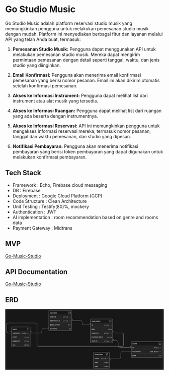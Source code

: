 
# Go Studio Music
Go Studio Music adalah platform reservasi studio musik yang memungkinkan pengguna untuk melakukan pemesanan studio musik dengan mudah. Platform ini menyediakan berbagai fitur dan layanan melalui API yang telah Anda buat, termasuk:

1.  **Pemesanan Studio Musik:** Pengguna dapat menggunakan API untuk melakukan pemesanan studio musik. Mereka dapat mengirim permintaan pemesanan dengan detail seperti tanggal, waktu, dan jenis studio yang diinginkan.

2.  **Email Konfirmasi:** Pengguna akan menerima email konfirmasi pemesanan yang berisi nomor pesanan. Email ini akan dikirim otomatis setelah konfirmasi pemesanan.
3. **Akses ke Informasi Instrument:** Pengguna dapat melihat list dari instrument atau alat musik yang tersedia.
4. **Akses ke Informasi Ruangan:** Pengguna dapat melihat list dari ruangan yang ada beserta dengan instrumentnya.
    
5.  **Akses ke Informasi Reservasi:** API ini memungkinkan pengguna untuk mengakses informasi reservasi mereka, termasuk nomor pesanan, tanggal dan waktu pemesanan, dan studio yang dipesan.
    
6.  **Notifikasi Pembayaran:** Pengguna akan menerima notifikasi pembayaran yang berisi token pembayaran yang dapat digunakan untuk melakukan konfirmasi pembayaran.  

## Tech Stack

- Framework : Echo, Firebase cloud messaging
- DB : Firebase
- Deployment : Google Cloud Platform (GCP)
- Code Structure : Clean Architecture
- Unit Testing : Testify(80)%, mockery
- Authentication : JWT
- AI implementation : room recommendation based on genre and rooms data
- Payment Gateway : Midtrans

## MVP

[Go-Music-Studio](https://docs.google.com/document/d/1LgpJc4Cw-1L6M8Li6s5YeBLCZ7kvMuAwIEnFGZ99R6o/edit)

## API Documentation

[Go-Music-Studio](https://www.postman.com/joint-operations-participant-55966296/workspace/go-studio-music/documentation/29105484-4189ad0e-2fb3-424f-93f3-a074907021a8)

## ERD

![ERD](docs/erd/erd.png)